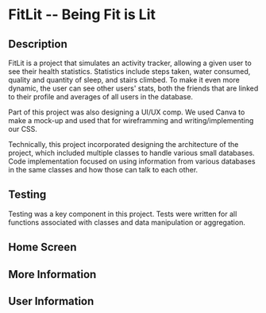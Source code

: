 # FitLit -- Being Fit is Lit

## Description

FitLit is a project that simulates an activity tracker, allowing a given user to see their health statistics.  Statistics include steps taken, water consumed, quality and quantity of sleep, and stairs climbed.  To make it even more dynamic, the user can see other users' stats, both the friends that are linked to their profile and averages of all users in the database.

Part of this project was also designing a UI/UX comp.  We used Canva to make a mock-up and used that for wireframming and writing/implementing our CSS.

Technically, this project incorporated designing the architecture of the project, which included multiple classes to handle various small databases.  Code implementation focused on using information from various databases in the same classes and how those can talk to each other.

## Testing

Testing was a key component in this project.  Tests were written for all functions associated with classes and data manipulation or aggregation.

## Home Screen

## More Information

## User Information



